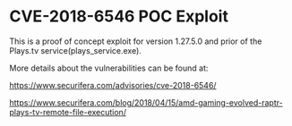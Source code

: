 CVE-2018-6546 POC Exploit
=====

This is a proof of concept exploit for version 1.27.5.0 and prior of the Plays.tv service(plays_service.exe).

More details about the vulnerabilities can be found at:

https://www.securifera.com/advisories/cve-2018-6546/

https://www.securifera.com/blog/2018/04/15/amd-gaming-evolved-raptr-plays-tv-remote-file-execution/